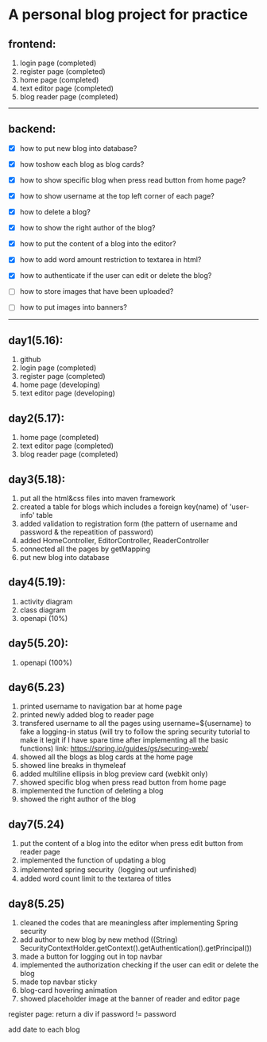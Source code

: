 # A personal blog project for practice
## frontend:
1. login page (completed)
2. register page (completed)
3. home page (completed)
4. text editor page (completed)
5. blog reader page (completed)

---

## backend:
- [x] how to put new blog into database?
- [x] how toshow each blog as blog cards?
- [x] how to show specific blog when press read button from home page?
- [x] how to show username at the top left corner of each page?
- [x] how to delete a blog?
- [x] how to show the right author of the blog?
- [x] how to put the content of a blog into the editor?
- [x] how to add word amount restriction to textarea in html?
- [x] how to authenticate if the user can edit or delete the blog?
- [ ] how to store images that have been uploaded?
- [ ] how to put images into banners?


---

## day1(5.16):
1. github
2. login page (completed)
3. register page (completed)
4. home page (developing)
5. text editor page (developing)

## day2(5.17):
1. home page (completed)
2. text editor page (completed)
3. blog reader page (completed)

## day3(5.18):
1. put all the html&css files into maven framework
2. created a table for blogs which includes a foreign key(name) of 'user-info' table
3. added validation to registration form (the pattern of username and password & the repeatition of password)
4. added HomeController, EditorController, ReaderController
5. connected all the pages by getMapping 
6. put new blog into database

## day4(5.19):
1. activity diagram 
2. class diagram
3. openapi (10%)

## day5(5.20):
1. openapi (100%)

## day6(5.23)
1. printed username to navigation bar at home page
2. printed newly added blog to reader page
3. transfered username to all the pages using username=${username} to fake a logging-in status
   (will try to follow the spring security tutorial to make it legit if I have spare time after implementing all the basic functions)
   link: https://spring.io/guides/gs/securing-web/ 
4. showed all the blogs as blog cards at the home page
5. showed line breaks in thymeleaf
6. added multiline ellipsis in blog preview card (webkit only)
7. showed specific blog when press read button from home page
8. implemented the function of deleting a blog
9. showed the right author of the blog

## day7(5.24)
1. put the content of a blog into the editor when press edit button from reader page
2. implemented the function of updating a blog
3. implemented spring security（logging out unfinished)
4. added word count limit to the textarea of titles

## day8(5.25)
1. cleaned the codes that are meaningless after implementing Spring security
2. add author to new blog by new method ((String) SecurityContextHolder.getContext().getAuthentication().getPrincipal())
3. made a button for logging out in top navbar
4. implemented the authorization checking if the user can edit or delete the blog
5. made top navbar sticky
6. blog-card hovering animation 
7. showed placeholder image at the banner of reader and editor page


register page: return a div if password != password


add date to each blog